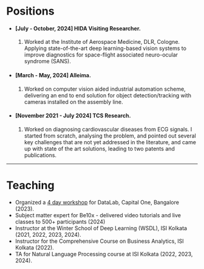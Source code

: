 # Positions
  - #### [July - October, 2024] **HIDA Visiting Researcher**.
    1. Worked at the Institute of Aerospace Medicine, DLR, Cologne. Applying state-of-the-art deep learning-based vision systems to improve diagnostics for space-flight associated neuro-ocular syndrome (SANS).
  - #### [March - May, 2024] **Alleima**.
    1. Worked on computer vision aided industrial automation scheme, delivering an end to end solution for object detection/tracking with cameras installed on the assembly line.
  - #### [November 2021 - July 2024] **TCS Research**.
    1. Worked on diagnosing cardiovascular diseases from ECG signals. I started from scratch, analysing the problem, and pointed out several key challenges that are not yet addressed in the literature, and came up with state of the art solutions, leading to two patents and publications.

---

# Teaching

  - Organized a [4 day workshop](./CapOne/index.html) for DataLab, Capital One, Bangalore (2023).
  - Subject matter expert for Be10x - delivered video tutorials and live classes to 500+ participants (2024)
  - Instructor at the Winter School of Deep Learning (WSDL), ISI Kolkata (2021, 2022, 2023, 2024).
  - Instructor for the Comprehensive Course on Business Analytics, ISI Kolkata (2022).
  - TA for Natural Language Processing course at ISI Kolkata (2022, 2023, 2024).
